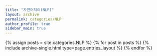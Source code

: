 ```yaml
---
title: "자연어처리(NLP)"
layout: archive
permalink: categories/NLP
author_profile: true
sidebar_main: true
---
```



{% assign posts = site.categories.NLP %}
{% for post in posts %} {% include archive-single.html type=page.entries_layout %} {% endfor %}
